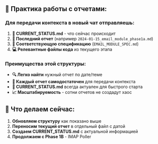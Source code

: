 
## 🎯 Практика работы с отчетами:

### Для передачи контекста в новый чат отправляешь:
1. **📄 CURRENT_STATUS.md** - что сейчас происходит
2. **📄 Последний отчет** (например `2024-01-15_email_module_phase1a.md`)
3. **📄 Соответствующую спецификацию** (`EMAIL_MODULE_SPEC.md`)
4. **💻 Релевантные файлы кода** из текущего этапа

### Преимущества этой структуры:
- **🔍 Легко найти** нужный отчет по дате/теме
- **📏 Каждый отчет самодостаточен** для передачи контекста
- **🔄 CURRENT_STATUS.md** всегда актуален для быстрого старта
- **📈 Масштабируемость** - сотни отчетов не создадут хаос

## 🚀 Что делаем сейчас:

1. **Обновляем структуру** как показано выше
2. **Переносим текущий отчет** в отдельный файл с датой
3. **Создаем CURRENT_STATUS.md** с актуальной информацией
4. **Продолжаем с Phase 1B** - IMAP Poller
